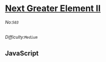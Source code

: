 # [Next Greater Element II](https://leetcode.com/problems/next-greater-element-ii/#/description)
###### No:`503`
###### Difficulty:`Medium`
## JavaScript


```js
```
